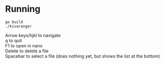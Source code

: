 # Running
```
go build
./kivaranger
```

Arrow keys/hjkl to navigate \
q to quit \
F1 to open in nano \
Delete to delete a file \
Spacebar to select a file (does nothing yet, but shows the list at the bottom)
